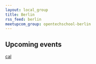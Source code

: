 ```yaml
---
layout: local_group
title: Berlin
rss_feed: berlin
meetupcom_group: opentechschool-berlin
---
```


<section id="events">
  <h2>Upcoming events</h2>
  <a href="">cal</a>
  <div id="events-list"></div>
  <script type="text/x-template" data-template="event">
    <div class="event">
	  <h1>${name}</h1>
	  <p>${venue}</p>
	</div>
  </script>
</section>

